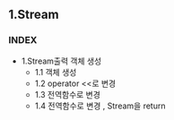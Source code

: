 ## 1.Stream
### INDEX
* 1.Stream출력 객체 생성
    * 1.1 객체 생성
    * 1.2 operator <<로 변경
    * 1.3 전역함수로 변경
    * 1.4 전역함수로 변경 , Stream을 return
